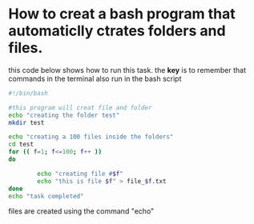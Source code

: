How to creat a bash program that automaticlly ctrates folders and files.
==

this code below shows how to run this task. the **key** is to remember that commands in the terminal also run in the bash script

```.sh
#!/bin/bash

#this program will creat file and folder
echo "creating the folder test"
mkdir test

echo "creating a 100 files inside the folders"
cd test
for (( f=1; f<=100; f++ ))
do

        echo "creating file #$f"
        echo "this is file $f" > file_$f.txt
done
echo "task completed"
```

files are created using the command "echo" 
